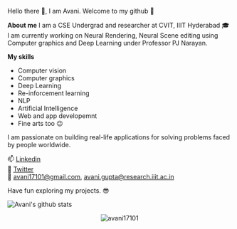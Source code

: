 Hello there 👋,
I am Avani. Welcome to my github :stars:

**About me**
I am a CSE Undergrad and researcher at CVIT, IIIT Hyderabad :mortar_board: <br>
I am currently working on Neural Rendering, Neural Scene editing using Computer graphics and Deep Learning under Professor PJ Narayan. 


**My skills**
* Computer vision
* Computer graphics
* Deep Learning
* Re-inforcement learning
* NLP
* Artificial Intelligence
* Web and app developemnt
* Fine arts too :wink:

 I am passionate on building real-life applications for solving problems faced by people worldwide. 
 
📫 [Linkedin](https://www.linkedin.com/in/avani17101-gupta/) <br>
:large_blue_circle: [Twitter](https://twitter.com/Avani97620444) <br>
:email:  avani17101@gmail.com, avani.gupta@research.iiit.ac.in
 
Have fun exploring my projects. :sunglasses:

![Avani's github stats](https://github-readme-stats.vercel.app/api?username=avani17101&show_icons=true&title_color=fff&icon_color=FFD700&text_color=ECECEC&bg_color=8A2BE2)

 <p align="center"> <img src="https://komarev.com/ghpvc/?username=avani17101" alt="avani17101" /> </p>


